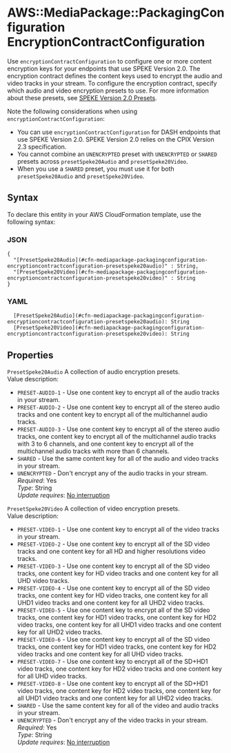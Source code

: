 # AWS::MediaPackage::PackagingConfiguration EncryptionContractConfiguration<a name="aws-properties-mediapackage-packagingconfiguration-encryptioncontractconfiguration"></a>

Use `encryptionContractConfiguration` to configure one or more content encryption keys for your endpoints that use SPEKE Version 2\.0\. The encryption contract defines the content keys used to encrypt the audio and video tracks in your stream\. To configure the encryption contract, specify which audio and video encryption presets to use\. For more information about these presets, see [SPEKE Version 2\.0 Presets](https://docs.aws.amazon.com/mediapackage/latest/ug/drm-content-speke-v2-presets.html)\.

Note the following considerations when using `encryptionContractConfiguration`:
+ You can use `encryptionContractConfiguration` for DASH endpoints that use SPEKE Version 2\.0\. SPEKE Version 2\.0 relies on the CPIX Version 2\.3 specification\.
+ You cannot combine an `UNENCRYPTED` preset with `UNENCRYPTED` or `SHARED` presets across `presetSpeke20Audio` and `presetSpeke20Video`\.
+ When you use a `SHARED` preset, you must use it for both `presetSpeke20Audio` and `presetSpeke20Video`\.

## Syntax<a name="aws-properties-mediapackage-packagingconfiguration-encryptioncontractconfiguration-syntax"></a>

To declare this entity in your AWS CloudFormation template, use the following syntax:

### JSON<a name="aws-properties-mediapackage-packagingconfiguration-encryptioncontractconfiguration-syntax.json"></a>

```
{
  "[PresetSpeke20Audio](#cfn-mediapackage-packagingconfiguration-encryptioncontractconfiguration-presetspeke20audio)" : String,
  "[PresetSpeke20Video](#cfn-mediapackage-packagingconfiguration-encryptioncontractconfiguration-presetspeke20video)" : String
}
```

### YAML<a name="aws-properties-mediapackage-packagingconfiguration-encryptioncontractconfiguration-syntax.yaml"></a>

```
  [PresetSpeke20Audio](#cfn-mediapackage-packagingconfiguration-encryptioncontractconfiguration-presetspeke20audio): String
  [PresetSpeke20Video](#cfn-mediapackage-packagingconfiguration-encryptioncontractconfiguration-presetspeke20video): String
```

## Properties<a name="aws-properties-mediapackage-packagingconfiguration-encryptioncontractconfiguration-properties"></a>

`PresetSpeke20Audio`  <a name="cfn-mediapackage-packagingconfiguration-encryptioncontractconfiguration-presetspeke20audio"></a>
A collection of audio encryption presets\.  
Value description:  
+  `PRESET-AUDIO-1` \- Use one content key to encrypt all of the audio tracks in your stream\.
+  `PRESET-AUDIO-2` \- Use one content key to encrypt all of the stereo audio tracks and one content key to encrypt all of the multichannel audio tracks\.
+  `PRESET-AUDIO-3` \- Use one content key to encrypt all of the stereo audio tracks, one content key to encrypt all of the multichannel audio tracks with 3 to 6 channels, and one content key to encrypt all of the multichannel audio tracks with more than 6 channels\.
+  `SHARED` \- Use the same content key for all of the audio and video tracks in your stream\.
+  `UNENCRYPTED` \- Don't encrypt any of the audio tracks in your stream\.
*Required*: Yes  
*Type*: String  
*Update requires*: [No interruption](https://docs.aws.amazon.com/AWSCloudFormation/latest/UserGuide/using-cfn-updating-stacks-update-behaviors.html#update-no-interrupt)

`PresetSpeke20Video`  <a name="cfn-mediapackage-packagingconfiguration-encryptioncontractconfiguration-presetspeke20video"></a>
A collection of video encryption presets\.  
Value description:   
+  `PRESET-VIDEO-1` \- Use one content key to encrypt all of the video tracks in your stream\.
+  `PRESET-VIDEO-2` \- Use one content key to encrypt all of the SD video tracks and one content key for all HD and higher resolutions video tracks\.
+  `PRESET-VIDEO-3` \- Use one content key to encrypt all of the SD video tracks, one content key for HD video tracks and one content key for all UHD video tracks\.
+  `PRESET-VIDEO-4` \- Use one content key to encrypt all of the SD video tracks, one content key for HD video tracks, one content key for all UHD1 video tracks and one content key for all UHD2 video tracks\.
+  `PRESET-VIDEO-5` \- Use one content key to encrypt all of the SD video tracks, one content key for HD1 video tracks, one content key for HD2 video tracks, one content key for all UHD1 video tracks and one content key for all UHD2 video tracks\.
+  `PRESET-VIDEO-6` \- Use one content key to encrypt all of the SD video tracks, one content key for HD1 video tracks, one content key for HD2 video tracks and one content key for all UHD video tracks\.
+  `PRESET-VIDEO-7` \- Use one content key to encrypt all of the SD\+HD1 video tracks, one content key for HD2 video tracks and one content key for all UHD video tracks\.
+  `PRESET-VIDEO-8` \- Use one content key to encrypt all of the SD\+HD1 video tracks, one content key for HD2 video tracks, one content key for all UHD1 video tracks and one content key for all UHD2 video tracks\.
+  `SHARED` \- Use the same content key for all of the video and audio tracks in your stream\.
+  `UNENCRYPTED` \- Don't encrypt any of the video tracks in your stream\.
*Required*: Yes  
*Type*: String  
*Update requires*: [No interruption](https://docs.aws.amazon.com/AWSCloudFormation/latest/UserGuide/using-cfn-updating-stacks-update-behaviors.html#update-no-interrupt)